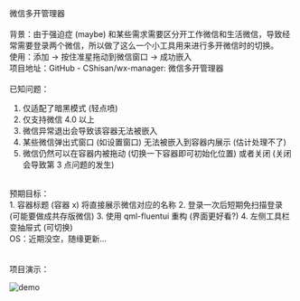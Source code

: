 微信多开管理器
 <br> 
 <br> 
背景：由于强迫症 (maybe) 和某些需求需要区分开工作微信和生活微信，导致经常需要登录两个微信，所以做了这么一个小工具用来进行多开微信时的切换。 <br> 
使用：添加 -> 按住准星拖动到微信窗口 -> 成功嵌入 <br> 
项目地址：GitHub - CShisan/wx-manager: 微信多开管理器 <br> 
 <br> 
已知问题： <br> 
1. 仅适配了暗黑模式 (轻点喷)
3. 仅支持微信 4.0 以上
4. 微信异常退出会导致该容器无法被嵌入
5. 某些微信弹出式窗口 (如设置窗口) 无法被嵌入到容器内展示 (估计处理不了)
6. 微信仍然可以在容器内被拖动 (切换一下容器即可初始化位置) 或者关闭 (关闭会导致第 3 点问题的发生)
<br> 
预期目标： <br> 
1. 容器标题 (容器 x) 将直接展示微信对应的名称
2. 登录一次后短期免扫描登录 (可能要做成共存版微信)
3. 使用 qml-fluentui 重构 (界面更好看?)
4. 左侧工具栏变抽屉式 (可切换) 
<br> 
OS：近期没空，随缘更新… <br> 
<br> 
<br> 
项目演示： <br> 

![demo](https://github.com/user-attachments/assets/4aa96b9a-e00d-4698-8efb-03474b97cf46)


